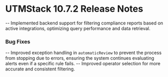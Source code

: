 # UTMStack 10.7.2 Release Notes
-- Implemented backend support for filtering compliance reports based on active integrations, optimizing query performance and data retrieval.

### Bug Fixes
-- Improved exception handling in `automaticReview` to prevent the process from stopping due to errors, ensuring the system continues evaluating alerts even if a specific rule fails.
-- Improved operator selection for more accurate and consistent filtering.